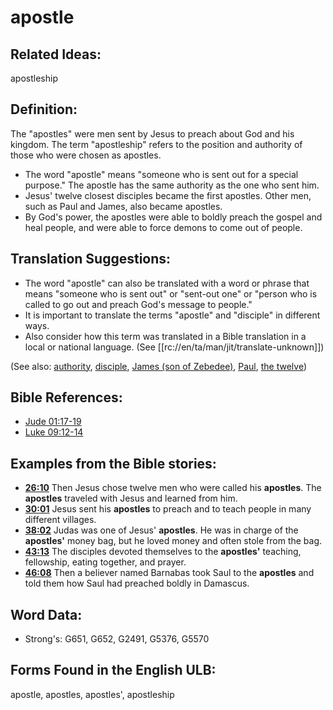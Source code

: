 # apostle

## Related Ideas:

apostleship

## Definition:

The "apostles" were men sent by Jesus to preach about God and his kingdom. The term "apostleship" refers to the position and authority of those who were chosen as apostles.

* The word "apostle" means "someone who is sent out for a special purpose." The apostle has the same authority as the one who sent him.
* Jesus' twelve closest disciples became the first apostles. Other men, such as Paul and James, also became apostles.
* By God's power, the apostles were able to boldly preach the gospel and heal people, and were able to force demons to come out of people.

## Translation Suggestions:

* The word "apostle" can also be translated with a word or phrase that means "someone who is sent out" or "sent-out one" or "person who is called to go out and preach God's message to people."
* It is important to translate the terms "apostle" and "disciple" in different ways.
* Also consider how this term was translated in a Bible translation in a local or national language. (See [[rc://en/ta/man/jit/translate-unknown]])

(See also: [authority](../kt/authority.md), [disciple](../kt/disciple.md), [James (son of Zebedee)](../names/jamessonofzebedee.md), [Paul](../names/paul.md), [the twelve](../kt/thetwelve.md))

## Bible References:

* [Jude 01:17-19](rc://en/tn/help/jud/01/17)
* [Luke 09:12-14](rc://en/tn/help/luk/09/12)

## Examples from the Bible stories:

* __[26:10](rc://en/tn/help/obs/26/10)__ Then Jesus chose twelve men who were called his __apostles__. The __apostles__ traveled with Jesus and learned from him.
* __[30:01](rc://en/tn/help/obs/30/01)__ Jesus sent his __apostles__ to preach and to teach people in many different villages.
* __[38:02](rc://en/tn/help/obs/38/02)__ Judas was one of Jesus' __apostles__. He was in charge of the __apostles'__ money bag, but he loved money and often stole from the bag.
* __[43:13](rc://en/tn/help/obs/43/13)__ The disciples devoted themselves to the __apostles'__ teaching, fellowship, eating together, and prayer.
* __[46:08](rc://en/tn/help/obs/46/08)__ Then a believer named Barnabas took Saul to the __apostles__ and told them how Saul had preached boldly in Damascus.

## Word Data:

* Strong's: G651, G652, G2491, G5376, G5570

## Forms Found in the English ULB:

apostle, apostles, apostles', apostleship
